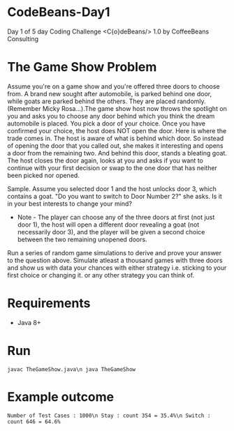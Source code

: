 # CodeBeans-Day1
Day 1 of 5 day Coding Challenge <C{o}deBeans/> 1.0 by CoffeeBeans Consulting

# The Game Show Problem
Assume you're on a game show and you're offered three doors to choose from. A brand new sought after automobile, is parked behind one door, while goats are parked behind the others. They are placed randomly. (Remember Micky Rosa...).The game show host now throws the spotlight on you and asks you to choose any door behind which you think the dream automobile is placed. You pick a door of your choice. Once you have confirmed your choice, the host does NOT open the door. Here is where the trade comes in. The host is aware of what is behind which door. So instead of opening the door that you called out, she makes it interesting and opens a door from the remaining two. And behind this door, stands a bleating goat. 
The host closes the door again, looks at you and asks if you want to continue with your first decision or swap to the one door that has neither been picked nor opened. 

Sample. 
Assume you selected door 1 and the host unlocks door 3, which contains a goat.
"Do you want to switch to Door Number 2?" she asks.
Is it in your best interests to change your mind?

* Note - The player can choose any of the three doors at first (not just door 1), the host will open a different door revealing a goat (not necessarily door 3), and the player will be given a second choice between the two remaining unopened doors.

Run a series of random game simulations to derive and prove your answer to the question above. Simulate atleast a thousand games with three doors and show us with data your chances with either strategy i.e. sticking to your first choice or changing it. or any other strategy you can think of. 


# Requirements
* Java 8+

# Run
`javac TheGameShow.java\n
java TheGameShow`

# Example outcome
`Number of Test Cases : 1000\n
Stay : count 354 = 35.4%\n
Switch : count 646 = 64.6%`
